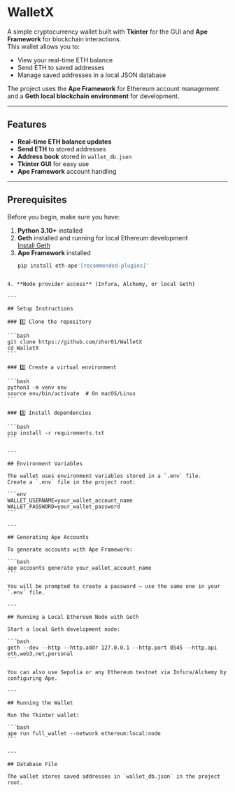 # WalletX

A simple cryptocurrency wallet built with **Tkinter** for the GUI and **Ape Framework** for blockchain interactions.  
This wallet allows you to:
- View your real-time ETH balance
- Send ETH to saved addresses
- Manage saved addresses in a local JSON database

The project uses the **Ape Framework** for Ethereum account management and a **Geth local blockchain environment** for development.

---

## Features

- **Real-time ETH balance updates**
- **Send ETH** to stored addresses
- **Address book** stored in `wallet_db.json`
- **Tkinter GUI** for easy use
- **Ape Framework** account handling

---

## Prerequisites

Before you begin, make sure you have:

1. **Python 3.10+** installed
2. **Geth** installed and running for local Ethereum development  
   [Install Geth](https://geth.ethereum.org/docs/getting-started/installing-geth)
3. **Ape Framework** installed  
   ```bash
   pip install eth-ape'[recommended-plugins]'
````

4. **Node provider access** (Infura, Alchemy, or local Geth)

---

## Setup Instructions

### 1️⃣ Clone the repository

```bash
git clone https://github.com/zhnr01/WalletX
cd WalletX
```

### 2️⃣ Create a virtual environment

```bash
python3 -m venv env
source env/bin/activate  # On macOS/Linux
```

### 3️⃣ Install dependencies

```bash
pip install -r requirements.txt
```

---

## Environment Variables

The wallet uses environment variables stored in a `.env` file.
Create a `.env` file in the project root:

```env
WALLET_USERNAME=your_wallet_account_name
WALLET_PASSWORD=your_wallet_password
```

---

## Generating Ape Accounts

To generate accounts with Ape Framework:

```bash
ape accounts generate your_wallet_account_name
```

You will be prompted to create a password — use the same one in your `.env` file.

---

## Running a Local Ethereum Node with Geth

Start a local Geth development node:

```bash
geth --dev --http --http.addr 127.0.0.1 --http.port 8545 --http.api eth,web3,net,personal
```

You can also use Sepolia or any Ethereum testnet via Infura/Alchemy by configuring Ape.

---

## Running the Wallet

Run the Tkinter wallet:

```bash
ape run full_wallet --network ethereum:local:node
```

---

## Database File

The wallet stores saved addresses in `wallet_db.json` in the project root.
